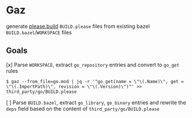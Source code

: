 # Gaz
generate [please.build](https://please.build/) `BUILD.please` files from existing bazel `BUILD.bazel`/`WORKSPACE` files

## Goals
[x] Parse `WORKSPACE`, extract `go_repository` entries and convert to `go_get` rules
```
$ gaz --from_file=go.mod | jq -r '"go_get(name = \"\(.Name)\", get = \"\(.ImportPath)\", revision = \"\(.Version)\")"' >> third_party/go/BUILD.please 
```
[ ] Parse `BUILD.bazel`, extract `go_library`, `go_binary` entries and rewrite the `deps` field based on the content of `third_party/go/BUILD.please `

